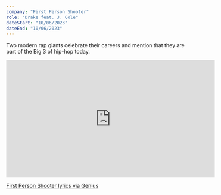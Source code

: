 ```yaml
---
company: "First Person Shooter"
role: "Drake feat. J. Cole"
dateStart: "10/06/2023"
dateEnd: "10/06/2023"
---
```


Two modern rap giants celebrate their careers and mention that they are part of the Big 3 of hip-hop today.

<iframe width="560" height="315" src="https://www.youtube.com/embed/Xty2gi5cMa8?si=TkD5Agh4LusiW0ch" title="YouTube video player" frameborder="0" allow="accelerometer; autoplay; clipboard-write; encrypted-media; gyroscope; picture-in-picture; web-share" referrerpolicy="strict-origin-when-cross-origin" allowfullscreen></iframe>

[First Person Shooter lyrics via Genius](https://genius.com/Drake-first-person-shooter-lyrics)